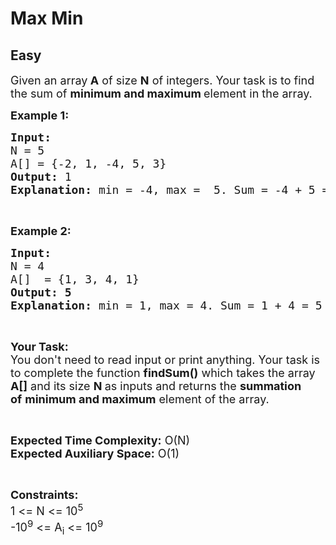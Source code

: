# Max Min
## Easy
<div class="problems_problem_content__Xm_eO" style="user-select: auto;"><p style="user-select: auto;"><span style="font-size: 18px; user-select: auto;">Given an array<strong style="user-select: auto;"> A</strong> of size <strong style="user-select: auto;">N</strong> of integers. Your task is to find the sum of&nbsp;<strong style="user-select: auto;">minimum and maximum </strong>element&nbsp;in the&nbsp;array.</span></p>

<p style="user-select: auto;"><span style="font-size: 18px; user-select: auto;"><strong style="user-select: auto;">Example 1:</strong></span></p>

<pre style="position: relative; user-select: auto;"><span style="font-size: 18px; user-select: auto;"><strong style="user-select: auto;">Input:</strong>
N = 5
A[] = {</span><span style="font-size: 18px; user-select: auto;">-2, 1, -4, 5, 3}
<strong style="user-select: auto;">Output: </strong>1
<strong style="user-select: auto;">Explanation:</strong> min = -4, max =  5. Sum = -4 + 5 = 1</span><div class="open_grepper_editor" title="Edit &amp; Save To Grepper" style="user-select: auto;"></div></pre>

<p style="user-select: auto;">&nbsp;</p>

<p style="user-select: auto;"><span style="font-size: 18px; user-select: auto;"><strong style="user-select: auto;">Example 2:</strong></span></p>

<pre style="position: relative; user-select: auto;"><span style="font-size: 18px; user-select: auto;"><strong style="user-select: auto;">Input:</strong>
N = 4
A[]  = {</span><span style="font-size: 18px; user-select: auto;">1, 3, 4, 1}
<strong style="user-select: auto;">Output: 5
Explanation:</strong> min = 1, max = 4. Sum = 1 + 4 = 5
</span><div class="open_grepper_editor" title="Edit &amp; Save To Grepper" style="user-select: auto;"></div></pre>

<p style="user-select: auto;">&nbsp;</p>

<p style="user-select: auto;"><span style="font-size: 18px; user-select: auto;"><strong style="user-select: auto;">Your Task:&nbsp;&nbsp;</strong><br style="user-select: auto;">
You don't need to read input or print anything. Your task is to complete the function <strong style="user-select: auto;">findSum()</strong>&nbsp;which takes the array <strong style="user-select: auto;">A[]</strong> and its size <strong style="user-select: auto;">N</strong><strong style="user-select: auto;"> </strong>as inputs and returns the <strong style="user-select: auto;">summation of</strong>&nbsp;<strong style="user-select: auto;">minimum and maximum</strong> element of the&nbsp;array.</span></p>

<p style="user-select: auto;">&nbsp;</p>

<p style="user-select: auto;"><span style="font-size: 18px; user-select: auto;"><strong style="user-select: auto;">Expected Time Complexity:</strong> O(N)<br style="user-select: auto;">
<strong style="user-select: auto;">Expected Auxiliary Space:</strong> O(1)</span></p>

<p style="user-select: auto;">&nbsp;</p>

<p style="user-select: auto;"><span style="font-size: 18px; user-select: auto;"><strong style="user-select: auto;">Constraints:</strong><br style="user-select: auto;">
1 &lt;= N &lt;= 10<sup style="user-select: auto;">5</sup><br style="user-select: auto;">
-10<sup style="user-select: auto;">9</sup> &lt;= A<sub style="user-select: auto;">i</sub> &lt;= 10<sup style="user-select: auto;">9</sup></span></p>
</div>